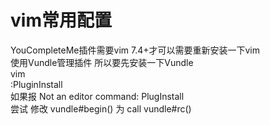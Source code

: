 # vim常用配置
YouCompleteMe插件需要vim 7.4+才可以需要重新安装一下vim  
使用Vundle管理插件 所以要先安装一下Vundle  
vim  
:PluginInstall  
如果报 Not an editor command: PlugInstall  
尝试 修改 vundle#begin()  为 call vundle#rc()  
